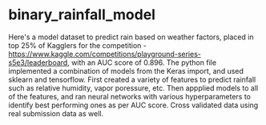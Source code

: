 # binary_rainfall_model

Here's a model dataset to predict rain based on weather factors, placed in top 25% of Kagglers for the competition - https://www.kaggle.com/competitions/playground-series-s5e3/leaderboard, with an AUC score of 0.896.
The python file implemented a combination of models from the Keras import, and used sklearn and tensorflow.
First created a variety of features to predict rainfall such as relative humidity, vapor poressure, etc.
Then appplied models to all of the features, and ran neural networks with various hyperparameters to identify best performing ones as per AUC score. Cross validated data using real submission data as well.
